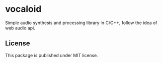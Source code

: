 # vocaloid

Simple audio synthesis and processing library in C/C++, follow the idea of web audio api.

## License
This package is published under MIT license.